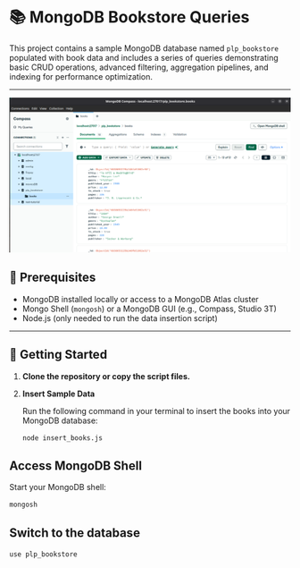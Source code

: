# 📚 MongoDB Bookstore Queries

This project contains a sample MongoDB database named `plp_bookstore` populated with book data and includes a series of queries demonstrating basic CRUD operations, advanced filtering, aggregation pipelines, and indexing for performance optimization.

---

![MongoDB Compass Screenshot](image.png)

## 🧰 Prerequisites

- MongoDB installed locally or access to a MongoDB Atlas cluster
- Mongo Shell (`mongosh`) or a MongoDB GUI (e.g., Compass, Studio 3T)
- Node.js (only needed to run the data insertion script)

---

## 🚀 Getting Started

1. **Clone the repository or copy the script files.**
2. **Insert Sample Data**

   Run the following command in your terminal to insert the books into your MongoDB database:

   ```bash
   node insert_books.js
   ```

## Access MongoDB Shell

Start your MongoDB shell:

```bash
mongosh
```

## Switch to the database

```bash
use plp_bookstore
```
